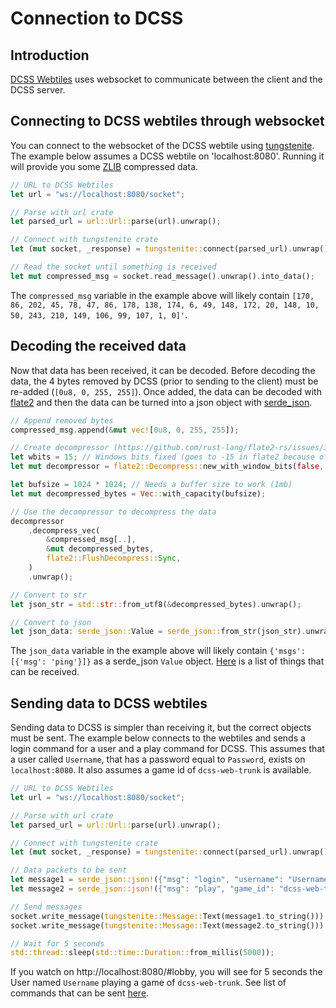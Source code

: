 # Connection to DCSS

## Introduction

[DCSS Webtiles](https://crawl.develz.org/wordpress/howto) uses websocket to communicate between the client and the DCSS server. 

## Connecting to DCSS webtiles through websocket

You can connect to the websocket of the DCSS webtile using [tungstenite](https://docs.rs/tungstenite/latest/tungstenite/). The example below assumes a DCSS webtile on 'localhost:8080'. Running it will provide you some [ZLIB](https://www.zlib.net/) compressed data.

```rust
// URL to DCSS Webtiles
let url = "ws://localhost:8080/socket";

// Parse with url crate
let parsed_url = url::Url::parse(url).unwrap();

// Connect with tungstenite crate
let (mut socket, _response) = tungstenite::connect(parsed_url).unwrap();

// Read the socket until something is received
let mut compressed_msg = socket.read_message().unwrap().into_data();
```

The `compressed_msg` variable in the example above will likely contain `[170, 86, 202, 45, 78, 47, 86, 178, 138, 174, 6, 49, 148, 172, 20, 148, 10, 50, 243, 210, 149, 106, 99, 107, 1, 0]'`.

## Decoding the received data

Now that data has been received, it can be decoded. Before decoding the data, the 4 bytes removed by DCSS (prior to sending to the client) must be re-added (`[0u8, 0, 255, 255]`). Once added, the data can be decoded with [flate2](https://docs.rs/flate2/latest/flate2/) and then the data can be turned into a json object with [serde_json](https://docs.rs/serde_json/latest/serde_json/).

```rust
// Append removed bytes
compressed_msg.append(&mut vec![0u8, 0, 255, 255]);

// Create decompressor (https://github.com/rust-lang/flate2-rs/issues/312)
let wbits = 15; // Windows bits fixed (goes to -15 in flate2 because of zlib_header = false)
let mut decompressor = flate2::Decompress::new_with_window_bits(false, wbits);

let bufsize = 1024 * 1024; // Needs a buffer size to work (1mb)
let mut decompressed_bytes = Vec::with_capacity(bufsize);

// Use the decompressor to decompress the data
decompressor
    .decompress_vec(
        &compressed_msg[..],
        &mut decompressed_bytes,
        flate2::FlushDecompress::Sync,
    )
    .unwrap();

// Convert to str
let json_str = std::str::from_utf8(&decompressed_bytes).unwrap();

// Convert to json
let json_data: serde_json::Value = serde_json::from_str(json_str).unwrap();
```

The `json_data` variable in the example above will likely contain `{'msgs': [{'msg': 'ping'}]}` as a serde_json `Value` object. [Here](TBD) is a list of things that can be received.

## Sending data to DCSS webtiles

Sending data to DCSS is simpler than receiving it, but the correct objects must be sent. The example below connects to the webtiles and sends a login command for a user and a play command for DCSS. This assumes that a user called `Username`, that has a password equal to `Password`, exists on `localhost:8080`. It also assumes a game id of `dcss-web-trunk` is available.

```rust
// URL to DCSS Webtiles
let url = "ws://localhost:8080/socket";

// Parse with url crate
let parsed_url = url::Url::parse(url).unwrap();

// Connect with tungstenite crate
let (mut socket, _response) = tungstenite::connect(parsed_url).unwrap();

// Data packets to be sent
let message1 = serde_json::json!({"msg": "login", "username": "Username", "password": "Password"});
let message2 = serde_json::json!({"msg": "play", "game_id": "dcss-web-trunk"});

// Send messages
socket.write_message(tungstenite::Message::Text(message1.to_string())).unwrap();
socket.write_message(tungstenite::Message::Text(message2.to_string())).unwrap();

// Wait for 5 seconds
std::thread::sleep(std::time::Duration::from_millis(5000));
```

If you watch on http://localhost:8080/#lobby, you will see for 5 seconds the User named `Username` playing a game of `dcss-web-trunk`. See list of commands that can be sent [here](TBD). 